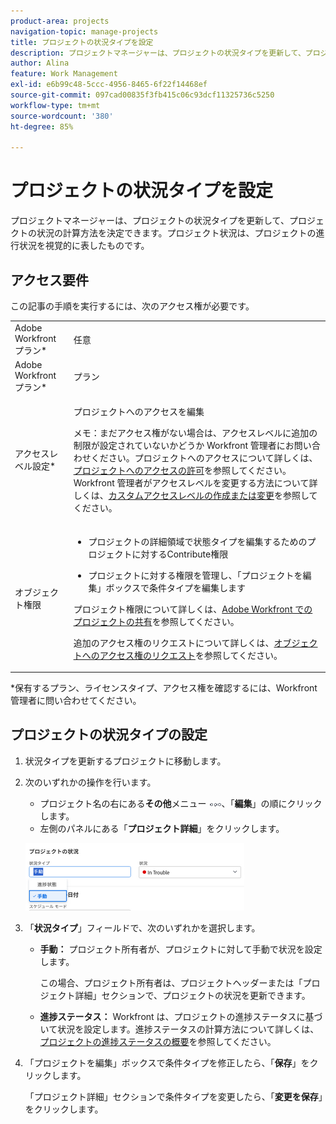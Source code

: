 ```yaml
---
product-area: projects
navigation-topic: manage-projects
title: プロジェクトの状況タイプを設定
description: プロジェクトマネージャーは、プロジェクトの状況タイプを更新して、プロジェクトの状況の計算方法を決定できます。プロジェクト状況は、プロジェクトの進行状況を視覚的に表したものです。
author: Alina
feature: Work Management
exl-id: e6b99c48-5ccc-4956-8465-6f22f14468ef
source-git-commit: 097cad00835f3fb415c06c93dcf11325736c5250
workflow-type: tm+mt
source-wordcount: '380'
ht-degree: 85%

---
```


# プロジェクトの状況タイプを設定

プロジェクトマネージャーは、プロジェクトの状況タイプを更新して、プロジェクトの状況の計算方法を決定できます。プロジェクト状況は、プロジェクトの進行状況を視覚的に表したものです。

## アクセス要件

この記事の手順を実行するには、次のアクセス権が必要です。

<table style="table-layout:auto"> 
 <col> 
 <col> 
 <tbody> 
  <tr> 
   <td role="rowheader">Adobe Workfront プラン*</td> 
   <td> <p>任意</p> </td> 
  </tr> 
  <tr> 
   <td role="rowheader">Adobe Workfront プラン*</td> 
   <td> <p>プラン </p> </td> 
  </tr> 
  <tr> 
   <td role="rowheader">アクセスレベル設定*</td> 
   <td> <p>プロジェクトへのアクセスを編集</p> <p>メモ：まだアクセス権がない場合は、アクセスレベルに追加の制限が設定されていないかどうか Workfront 管理者にお問い合わせください。プロジェクトへのアクセスについて詳しくは、<a href="../../../administration-and-setup/add-users/configure-and-grant-access/grant-access-projects.md" class="MCXref xref">プロジェクトへのアクセスの許可</a>を参照してください。Workfront 管理者がアクセスレベルを変更する方法について詳しくは、<a href="../../../administration-and-setup/add-users/configure-and-grant-access/create-modify-access-levels.md" class="MCXref xref">カスタムアクセスレベルの作成または変更</a>を参照してください。 </p> </td> 
  </tr> 
  <tr> 
   <td role="rowheader">オブジェクト権限</td> 
   <td> 
    <ul> 
     <li> <p>プロジェクトの詳細領域で状態タイプを編集するためのプロジェクトに対するContribute権限 </p> </li> 
     <li> <p>プロジェクトに対する権限を管理し、「プロジェクトを編集」ボックスで条件タイプを編集します</p> </li> 
    </ul> <p> プロジェクト権限について詳しくは、<a href="../../../workfront-basics/grant-and-request-access-to-objects/share-a-project.md" class="MCXref xref">Adobe Workfront でのプロジェクトの共有</a>を参照してください。</p> <p>追加のアクセス権のリクエストについて詳しくは、<a href="../../../workfront-basics/grant-and-request-access-to-objects/request-access.md" class="MCXref xref">オブジェクトへのアクセス権のリクエスト</a>を参照してください。</p> </td> 
  </tr> 
 </tbody> 
</table>

&#42;保有するプラン、ライセンスタイプ、アクセス権を確認するには、Workfront 管理者に問い合わせてください。

## プロジェクトの状況タイプの設定

1. 状況タイプを更新するプロジェクトに移動します。
1. 次のいずれかの操作を行います。

   * プロジェクト名の右にある&#x200B;**その他**&#x200B;メニュー ![](assets/qs-more-menu.png)、「**編集**」の順にクリックします。
   * 左側のパネルにある「**プロジェクト詳細**」をクリックします。

   ![](assets/update-condition-type-nwe-350x108.png)

1. 「**状況タイプ**」フィールドで、次のいずれかを選択します。

   * **手動：** プロジェクト所有者が、プロジェクトに対して手動で状況を設定します。

     この場合、プロジェクト所有者は、プロジェクトヘッダーまたは「プロジェクト詳細」セクションで、プロジェクトの状況を更新できます。

   * **進捗ステータス：** Workfront は、プロジェクトの進捗ステータスに基づいて状況を設定します。進捗ステータスの計算方法について詳しくは、[プロジェクトの進捗ステータスの概要](../../../manage-work/projects/planning-a-project/project-progress-status.md)を参照してください。

1. 「プロジェクトを編集」ボックスで条件タイプを修正したら、「**保存**」をクリックします。

   「プロジェクト詳細」セクションで条件タイプを変更したら、「**変更を保存**」をクリックします。


